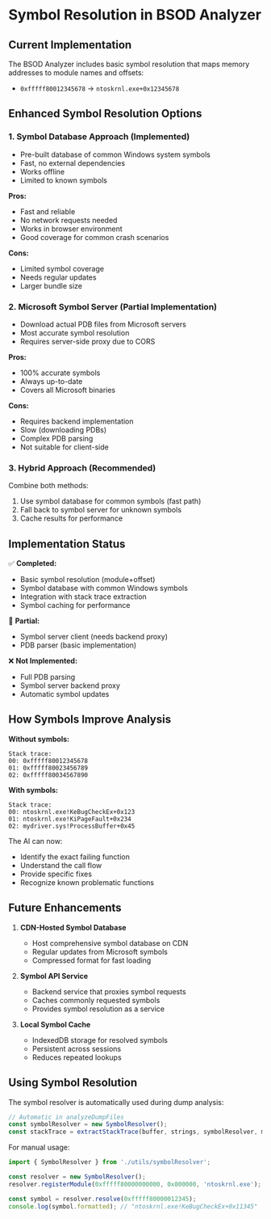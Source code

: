 # Symbol Resolution in BSOD Analyzer

## Current Implementation

The BSOD Analyzer includes basic symbol resolution that maps memory addresses to module names and offsets:
- `0xfffff80012345678` → `ntoskrnl.exe+0x12345678`

## Enhanced Symbol Resolution Options

### 1. **Symbol Database Approach (Implemented)**
- Pre-built database of common Windows system symbols
- Fast, no external dependencies
- Works offline
- Limited to known symbols

**Pros:**
- Fast and reliable
- No network requests needed
- Works in browser environment
- Good coverage for common crash scenarios

**Cons:**
- Limited symbol coverage
- Needs regular updates
- Larger bundle size

### 2. **Microsoft Symbol Server (Partial Implementation)**
- Download actual PDB files from Microsoft servers
- Most accurate symbol resolution
- Requires server-side proxy due to CORS

**Pros:**
- 100% accurate symbols
- Always up-to-date
- Covers all Microsoft binaries

**Cons:**
- Requires backend implementation
- Slow (downloading PDBs)
- Complex PDB parsing
- Not suitable for client-side

### 3. **Hybrid Approach (Recommended)**
Combine both methods:
1. Use symbol database for common symbols (fast path)
2. Fall back to symbol server for unknown symbols
3. Cache results for performance

## Implementation Status

✅ **Completed:**
- Basic symbol resolution (module+offset)
- Symbol database with common Windows symbols
- Integration with stack trace extraction
- Symbol caching for performance

🚧 **Partial:**
- Symbol server client (needs backend proxy)
- PDB parser (basic implementation)

❌ **Not Implemented:**
- Full PDB parsing
- Symbol server backend proxy
- Automatic symbol updates

## How Symbols Improve Analysis

**Without symbols:**
```
Stack trace:
00: 0xfffff80012345678
01: 0xfffff80023456789
02: 0xfffff80034567890
```

**With symbols:**
```
Stack trace:
00: ntoskrnl.exe!KeBugCheckEx+0x123
01: ntoskrnl.exe!KiPageFault+0x234
02: mydriver.sys!ProcessBuffer+0x45
```

The AI can now:
- Identify the exact failing function
- Understand the call flow
- Provide specific fixes
- Recognize known problematic functions

## Future Enhancements

1. **CDN-Hosted Symbol Database**
   - Host comprehensive symbol database on CDN
   - Regular updates from Microsoft symbols
   - Compressed format for fast loading

2. **Symbol API Service**
   - Backend service that proxies symbol requests
   - Caches commonly requested symbols
   - Provides symbol resolution as a service

3. **Local Symbol Cache**
   - IndexedDB storage for resolved symbols
   - Persistent across sessions
   - Reduces repeated lookups

## Using Symbol Resolution

The symbol resolver is automatically used during dump analysis:

```typescript
// Automatic in analyzeDumpFiles
const symbolResolver = new SymbolResolver();
const stackTrace = extractStackTrace(buffer, strings, symbolResolver, moduleList);
```

For manual usage:
```typescript
import { SymbolResolver } from './utils/symbolResolver';

const resolver = new SymbolResolver();
resolver.registerModule(0xfffff80000000000, 0x800000, 'ntoskrnl.exe');

const symbol = resolver.resolve(0xfffff80000012345);
console.log(symbol.formatted); // "ntoskrnl.exe!KeBugCheckEx+0x11345"
```